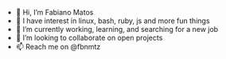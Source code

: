 - 👋 Hi, I’m Fabiano Matos
- 👀 I have interest in linux, bash, ruby, js and more fun things
- 🌱 I’m currently working, learning, and searching for a new job
- 💞️ I’m looking to collaborate on open projects
- 📫 Reach me on @fbnmtz 

<!---
fbnmtz/fbnmtz is a ✨ special ✨ repository because its `README.md` (this file) appears on your GitHub profile.
You can click the Preview link to take a look at your changes.
--->
